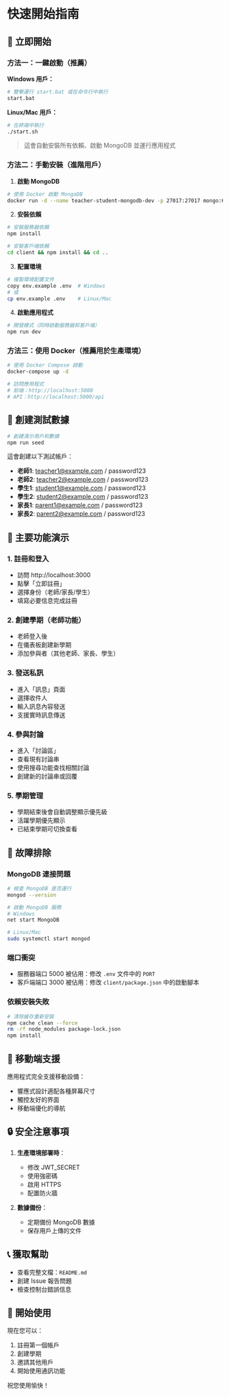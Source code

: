 # 快速開始指南

## 🚀 立即開始

### 方法一：一鍵啟動（推薦）

**Windows 用戶：**
```bash
# 雙擊運行 start.bat 或在命令行中執行
start.bat
```

**Linux/Mac 用戶：**
```bash
# 在終端中執行
./start.sh
```

> 這會自動安裝所有依賴、啟動 MongoDB 並運行應用程式

### 方法二：手動安裝（進階用戶）

1. **啟動 MongoDB**
```bash
# 使用 Docker 啟動 MongoDB
docker run -d --name teacher-student-mongodb-dev -p 27017:27017 mongo:6.0
```

2. **安裝依賴**
```bash
# 安裝服務器依賴
npm install

# 安裝客戶端依賴
cd client && npm install && cd ..
```

3. **配置環境**
```bash
# 複製環境配置文件
copy env.example .env  # Windows
# 或
cp env.example .env    # Linux/Mac
```

4. **啟動應用程式**
```bash
# 開發模式（同時啟動服務器和客戶端）
npm run dev
```

### 方法三：使用 Docker（推薦用於生產環境）

```bash
# 使用 Docker Compose 啟動
docker-compose up -d

# 訪問應用程式
# 前端：http://localhost:5000
# API：http://localhost:5000/api
```

## 📝 創建測試數據

```bash
# 創建演示用戶和數據
npm run seed
```

這會創建以下測試帳戶：
- **老師1**: teacher1@example.com / password123
- **老師2**: teacher2@example.com / password123  
- **學生1**: student1@example.com / password123
- **學生2**: student2@example.com / password123
- **家長1**: parent1@example.com / password123
- **家長2**: parent2@example.com / password123

## 🎯 主要功能演示

### 1. 註冊和登入
- 訪問 http://localhost:3000
- 點擊「立即註冊」
- 選擇身份（老師/家長/學生）
- 填寫必要信息完成註冊

### 2. 創建學期（老師功能）
- 老師登入後
- 在儀表板創建新學期
- 添加參與者（其他老師、家長、學生）

### 3. 發送私訊
- 進入「訊息」頁面
- 選擇收件人
- 輸入訊息內容發送
- 支援實時訊息傳送

### 4. 參與討論
- 進入「討論區」
- 查看現有討論串
- 使用搜尋功能查找相關討論
- 創建新的討論串或回覆

### 5. 學期管理
- 學期結束後會自動調整顯示優先級
- 活躍學期優先顯示
- 已結束學期可切換查看

## 🔧 故障排除

### MongoDB 連接問題
```bash
# 檢查 MongoDB 是否運行
mongod --version

# 啟動 MongoDB 服務
# Windows
net start MongoDB

# Linux/Mac
sudo systemctl start mongod
```

### 端口衝突
- 服務器端口 5000 被佔用：修改 `.env` 文件中的 `PORT`
- 客戶端端口 3000 被佔用：修改 `client/package.json` 中的啟動腳本

### 依賴安裝失敗
```bash
# 清除緩存重新安裝
npm cache clean --force
rm -rf node_modules package-lock.json
npm install
```

## 📱 移動端支援

應用程式完全支援移動設備：
- 響應式設計適配各種屏幕尺寸
- 觸控友好的界面
- 移動端優化的導航

## 🔒 安全注意事項

1. **生產環境部署時**：
   - 修改 JWT_SECRET
   - 使用強密碼
   - 啟用 HTTPS
   - 配置防火牆

2. **數據備份**：
   - 定期備份 MongoDB 數據
   - 保存用戶上傳的文件

## 📞 獲取幫助

- 查看完整文檔：`README.md`
- 創建 Issue 報告問題
- 檢查控制台錯誤信息

## 🎉 開始使用

現在您可以：
1. 註冊第一個帳戶
2. 創建學期
3. 邀請其他用戶
4. 開始使用通訊功能

祝您使用愉快！
